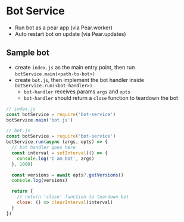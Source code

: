 # Bot Service
- Run bot as a pear app (via Pear.worker)
- Auto restart bot on update (via Pear.updates)

## Sample bot
- create `index.js` as the main entry point, then run `botService.main(<path-to-bot>)`
- create `bot.js`, then implement the bot handler inside `botService.run(<bot-handler>)`
  - `bot-handler` receives params `args` and `opts`
  - `bot-handler` should return a `close` function to teardown the bot 


```js
// index.js
const botService = require('bot-service')
botService.main('bot.js')

// bot.js
const botService = require('bot-service')
botService.run(async (args, opts) => {
  // bot handler goes here
  const interval = setInterval(() => {
    console.log('I am bot', args)
  }, 1000)

  const versions = await opts?.getVersions()
  console.log(versions)

  return { 
    // return 'close' function to teardown bot
    close: () => clearInterval(interval)
  }
})
```
